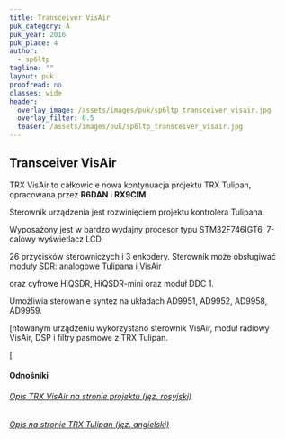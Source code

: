```yaml
---
title: Transceiver VisAir
puk_category: A
puk_year: 2016
puk_place: 4
author: 
  - sp6ltp
tagline: ""
layout: puk
proofread: no
classes: wide
header:
  overlay_image: /assets/images/puk/sp6ltp_transceiver_visair.jpg
  overlay_filter: 0.5
  teaser: /assets/images/puk/sp6ltp_transceiver_visair.jpg
---
```






 







Transceiver VisAir
------------------





TRX VisAir to całkowicie nowa kontynuacja projektu TRX Tulipan, opracowana przez **R6DAN** i **RX9CIM**.

Sterownik urządzenia jest rozwinięciem projektu kontrolera Tulipana.






 Wyposażony jest w bardzo wydajny procesor typu STM32F746IGT6, 7-calowy wyświetlacz LCD,

 26 przycisków sterowniczych i 3 enkodery. Sterownik może obsługiwać moduły SDR: analogowe Tulipana i VisAir

 oraz cyfrowe HiQSDR, HiQSDR-mini oraz moduł DDC 1.

 Umożliwia sterowanie syntez na układach AD9951, AD9952, AD9958, AD9959.






[ntowanym urządzeniu wykorzystano sterownik VisAir, moduł radiowy VisAir, DSP i filtry pasmowe z TRX Tulipan.

[





#### Odnośniki

###### [Opis TRX VisAir na stronie projektu (jęz. rosyjski)](http://visair.ru/)

###### [Opis na stronie TRX Tulipan (jęz. angielski)](https://web.archive.org/web/20220812064320/http://rus-sdr.ru/visair-2/)

 









 


